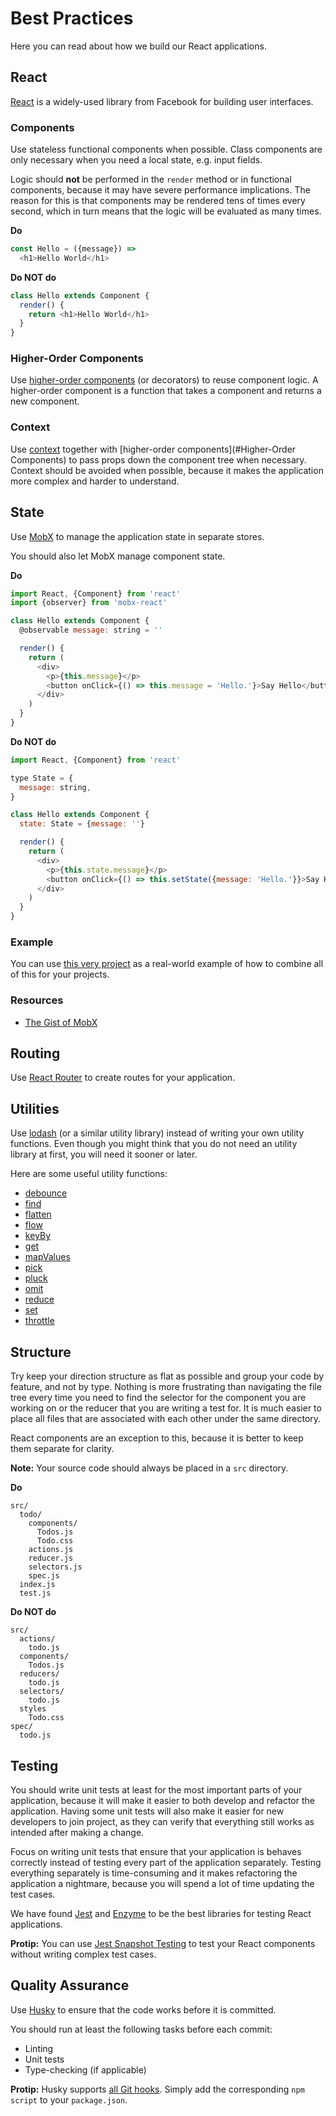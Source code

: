 # Best Practices

Here you can read about how we build our React applications.

## React

[React](https://facebook.github.io/react/) is a widely-used library from Facebook for building user interfaces.

### Components

Use stateless functional components when possible. Class components are only necessary when you need a local state, e.g. input fields.

Logic should **not** be performed in the `render` method or in functional components, because it may have severe performance implications. The reason for this is that components may be rendered tens of times every second, which in turn means that the logic will be evaluated as many times.

**Do**

```javascript
const Hello = ({message}) =>
  <h1>Hello World</h1>
```

**Do NOT do**

```javascript
class Hello extends Component {
  render() {
    return <h1>Hello World</h1>
  }
}
```

### Higher-Order Components

Use [higher-order components](https://facebook.github.io/react/docs/higher-order-components.html) (or decorators) to reuse component logic. A higher-order component is a function that takes a component and returns a new component.

### Context

Use [context](https://facebook.github.io/react/docs/context.html) together with [higher-order components](#Higher-Order Components) to pass props down the component tree when necessary. Context should be avoided when possible, because it makes the application more complex and harder to understand.

## State

Use [MobX](https://mobx.js.org/) to manage the application state in separate stores.

You should also let MobX manage component state.

**Do**

```javascript
import React, {Component} from 'react'
import {observer} from 'mobx-react'

class Hello extends Component {
  @observable message: string = ''

  render() {
    return (
      <div>
        <p>{this.message}</p>
        <button onClick={() => this.message = 'Hello.'}>Say Hello</button>
      </div>
    )
  }
}
```

**Do NOT do**

```javascript
import React, {Component} from 'react'

type State = {
  message: string,
}

class Hello extends Component {
  state: State = {message: ''}

  render() {
    return (
      <div>
        <p>{this.state.message}</p>
        <button onClick={() => this.setState({message: 'Hello.'}}>Say Hello</button>
      </div>
    )
  }
}
```

### Example

You can use [this very project](https://github.com/nordsoftware/react-boilerplate/) as a real-world example of how to combine all of this for your projects.

### Resources

* [The Gist of MobX](https://mobx.js.org/intro/overview.html)

## Routing

Use [React Router](https://github.com/ReactTraining/react-router) to create routes for your application.

## Utilities

Use [lodash](https://lodash.com/) (or a similar utility library) instead of writing your own utility functions. Even though you might think that you do not need an utility library at first, you will need it sooner or later.

Here are some useful utility functions:

- [debounce](https://lodash.com/docs/#debounce)
- [find](https://lodash.com/docs/#find)
- [flatten](https://lodash.com/docs/#flatten)
- [flow](https://lodash.com/docs/#flow)
- [keyBy](https://lodash.com/docs/#keyBy)
- [get](https://lodash.com/docs/#get)
- [mapValues](https://lodash.com/docs/#mapValues)
- [pick](https://lodash.com/docs/#pick)
- [pluck](https://lodash.com/docs/#pluck)
- [omit](https://lodash.com/docs/#omit)
- [reduce](https://lodash.com/docs/#reduce)
- [set](https://lodash.com/docs/#set)
- [throttle](https://lodash.com/docs/#throttle)

## Structure

Try keep your direction structure as flat as possible and group your code by feature, and not by type. Nothing is more frustrating than navigating the file tree every time you need to find the selector for the component you are working on or the reducer that you are writing a test for. It is much easier to place all files that are associated with each other under the same directory.

React components are an exception to this, because it is better to keep them separate for clarity.

**Note:** Your source code should always be placed in a `src` directory.

**Do**

```
src/
  todo/
    components/
      Todos.js
      Todo.css
    actions.js
    reducer.js
    selectors.js
    spec.js
  index.js
  test.js
```

**Do NOT do**

```
src/
  actions/
    todo.js
  components/
    Todos.js
  reducers/
    todo.js
  selectors/
    todo.js
  styles
    Todo.css
spec/
  todo.js
```

## Testing

You should write unit tests at least for the most important parts of your application, because it will make it easier to both develop and refactor the application. Having some unit tests will also make it easier for new developers to join project, as they can verify that everything still works as intended after making a change.

Focus on writing unit tests that ensure that your application is behaves correctly instead of testing every part of the application separately. Testing everything separately is time-consuming and it makes refactoring the application a nightmare, because you will spend a lot of time updating the test cases.

We have found [Jest](https://facebook.github.io/jest/) and [Enzyme](https://github.com/airbnb/enzyme) to be the best libraries for testing React applications.

**Protip:** You can use [Jest Snapshot Testing](https://facebook.github.io/jest/docs/snapshot-testing.html) to test your React components without writing complex test cases.

## Quality Assurance

Use [Husky](https://github.com/typicode/husky) to ensure that the code works before it is committed.

You should run at least the following tasks before each commit:

- Linting
- Unit tests
- Type-checking (if applicable)

**Protip:** Husky supports [all Git hooks](https://github.com/typicode/husky/blob/master/HOOKS.md). Simply add the corresponding `npm script` to your `package.json`.
